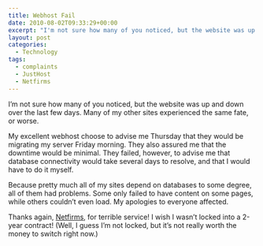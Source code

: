 ```yaml
---
title: Webhost Fail
date: 2010-08-02T09:33:29+00:00
excerpt: "I'm not sure how many of you noticed, but the website was up and down over the last few days. Many of my other sites"
layout: post
categories:
  - Technology
tags:
  - complaints
  - JustHost
  - Netfirms
---
```

I&#8217;m not sure how many of you noticed, but the website was up and down over the last few days. Many of my other sites experienced the same fate, or worse.

My excellent webhost choose to advise me Thursday that they would be migrating my server Friday morning. They also assured me that the downtime would be minimal. They failed, however, to advise me that database connectivity would take several days to resolve, and that I would have to do it myself.

Because pretty much all of my sites depend on databases to some degree, all of them had problems. Some only failed to have content on some pages, while others couldn&#8217;t even load. My apologies to everyone affected.

Thanks again, [Netfirms](http://www.netfirms.com/), for terrible service! I wish I wasn&#8217;t locked into a 2-year contract! (Well, I guess I&#8217;m not locked, but it&#8217;s not really worth the money to switch right now.)